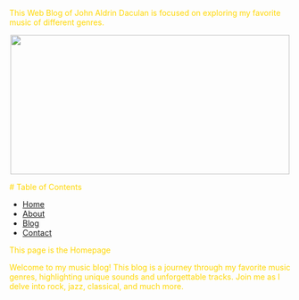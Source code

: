 <title><font color="Gold"># My Music Blog</font></title>

 <font color="Gold">This Web Blog of John Aldrin Daculan is focused on exploring my favorite music of different genres.
</font>
<html>
   <head>
    
   <body background="Vintage.jpg"> 
  
    
   </body>
    
   <center>
    <img src="https://upload.wikimedia.org/wikipedia/commons/4/45/GuitareClassique5.png" width="500" Height="250">
     </center>
     
      
   <p>        
   <font color="Aquamarine"> </font>
   </p>
      <body style="background-color:Vintage;">
         
   </body>
   </head>
</html>
<font color="Gold"># Table of Contents</font>

   <nav class="navbar">
      <ul>
      <li><a href=" ">Home</a></li>
      <li><a href=" ">About</a></li>
      <li><a href=" ">Blog</a></li>
      <li><a href=" ">Contact</a></li>  
   </ul>
     
   </nav>
 
<main>
  
   <font color="Gold">This page is the Homepage</font>
  <p><font color="Gold">
  Welcome to my music blog! This blog is a journey through my favorite music genres, highlighting unique sounds and unforgettable tracks. Join me as I delve into rock, jazz, classical, and much more.</font></p>
</main>
